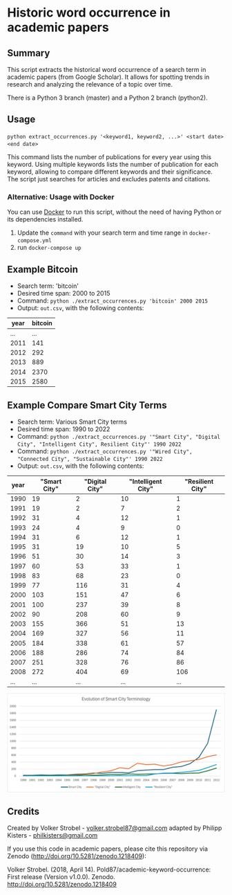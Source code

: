 # Historic word occurrence in academic papers

## Summary

This script extracts the historical word occurrence of a search term in
academic papers (from Google Scholar). It allows for spotting trends
in research and analyzing the relevance of a topic over time.

There is a Python 3 branch (master) and a Python 2 branch (python2).

## Usage

`python extract_occurrences.py '<keyword1, keyword2, ...>' <start date> <end date>`

This command lists the number of publications for every year using
this keyword. Using multiple keywords lists the number of publication for each keyword, allowing to compare different keywords and their significance. The script just searches for articles and excludes
patents and citations.


### Alternative: Usage with Docker

You can use [Docker](https://www.docker.com/) to run this script, without the need of having Python or its dependencies installed.

1. Update the `command` with your search term and time range in `docker-compose.yml`
2. run `docker-compose up`

## Example Bitcoin

- Search term: 'bitcoin'
- Desired time span: 2000 to 2015
- Command: `python ./extract_occurrences.py 'bitcoin' 2000 2015`
- Output: `out.csv`, with the following contents:

| year | bitcoin  | 
|------|--------- |
| ...  |    ...   |
| 2011 |    141   |
| 2012 |    292   |
| 2013 |    889   |
| 2014 |    2370  |
| 2015 |    2580  |

## Example Compare Smart City Terms

- Search term: Various Smart City terms
- Desired time span: 1990 to 2022
- Command: `python ./extract_occurrences.py '"Smart City", "Digital City", "Intelligent City", Resilient City"' 1990 2022`
- Command: `python ./extract_occurrences.py '"Wired City", "Connected City", "Sustainable City"' 1990 2022`
- Output: `out.csv`, with the following contents:

| year  | "Smart City"  |  "Digital City"  | "Intelligent City"  |  "Resilient City"  |
|------|--------- | ------|--------- |------|
| 1990  | 19  | 2  | 10  | 1  |
| 1991  | 19  | 2  | 7  | 2  |
| 1992  | 31  | 4  | 12  | 1  |
| 1993  | 24  | 4  | 9  | 0  |
| 1994  | 31  | 6  | 12  | 1  |
| 1995  | 31  | 19  | 10  | 5  |
| 1996  | 51  | 30  | 14  | 3  |
| 1997  | 60  | 53  | 33  | 1  |
| 1998  | 83  | 68  | 23  | 0  |
| 1999  | 77  | 116  | 31  | 4  |
| 2000  | 103  | 151  | 47  | 6  |
| 2001  | 100  | 237  | 39  | 8  |
| 2002  | 90  | 208  | 60  | 9  |
| 2003  | 155  | 366  | 51  | 13  |
| 2004  | 169  | 327  | 56  | 11  |
| 2005  | 184  | 338  | 61  | 57  |
| 2006  | 188  | 286  | 74  | 84  |
| 2007  | 251  | 328  | 76  | 86  |
| 2008  | 272  | 404  | 69  | 106  |
| ...   | ...  | ...  | ... | ... |

![Smart City chart](https://raw.githubusercontent.com/philkisters/academic-keyword-occurrence/master/smart_city_terminology.png "Smart City chart")

## Credits
Created by Volker Strobel - volker.strobel87@gmail.com
adapted by Philipp Kisters - philkisters@gmail.com

If you use this code in academic papers, please cite this repository via Zenodo (http://doi.org/10.5281/zenodo.1218409):

Volker Strobel. (2018, April 14). Pold87/academic-keyword-occurrence: First release (Version v1.0.0). Zenodo. http://doi.org/10.5281/zenodo.1218409
